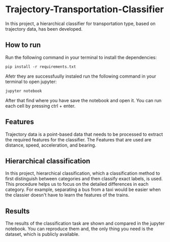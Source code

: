 # Trajectory-Transportation-Classifier
In this project, a hierarchical classifier for transportation type, based on trajectory data, has been developed. 

## How to run
Run the following command in your terminal to install the dependencies:

```pip install -r requirements.txt```

Afetr they are successfuully instaled run the following command in your terminal to open jupyter:

```jupyter notebook```

After that find where you have save the notebook and open it. You can run each cell by pressing ctrl + enter.

## Features
Trajectory data is a point-based data that needs to be processed to extract the required features for the classifier. The Features that are used are distance, speed, acceleration, and bearing. 

## Hierarchical classification
In this project, hierarchical classification, which a classification method to first distinguish between categories and then classify exact labels, is used. This procedure helps us to focus on the detailed differences in each category. For example, separating a bus from a taxi would be easier when the classier doesn't have to learn the features of the trains.

## Results

The results of the classification task are shown and compared in the jupyter notebook. You can reproduce them and, the only thing you need is the dataset, which is publicly available.
